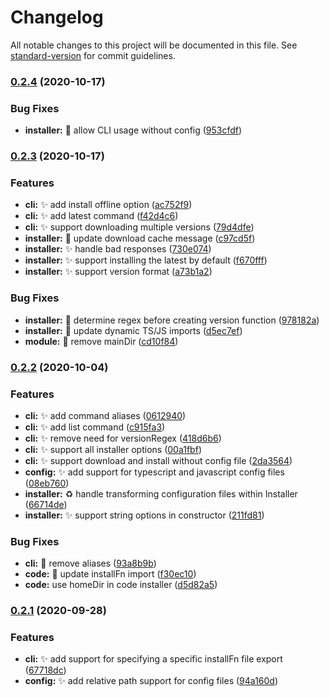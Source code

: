 # Changelog

All notable changes to this project will be documented in this file. See [standard-version](https://github.com/conventional-changelog/standard-version) for commit guidelines.

### [0.2.4](https://github.com/han-tyumi/tools/compare/0.2.3...0.2.4) (2020-10-17)


### Bug Fixes

* **installer:** :bug: allow CLI usage without config ([953cfdf](https://github.com/han-tyumi/tools/commit/953cfdf45b6e588041970ad98af5f803d63478ec))

### [0.2.3](https://github.com/han-tyumi/tools/compare/0.2.2...0.2.3) (2020-10-17)


### Features

* **cli:** :sparkles: add install offline option ([ac752f9](https://github.com/han-tyumi/tools/commit/ac752f90527308549e7af1bd63777bb5d4c91f44))
* **cli:** :sparkles: add latest command ([f42d4c6](https://github.com/han-tyumi/tools/commit/f42d4c665bfa126c156542cb67e5723fabb15a25))
* **cli:** :sparkles: support downloading multiple versions ([79d4dfe](https://github.com/han-tyumi/tools/commit/79d4dfe75b6f4d255a298c778c89fb2a57cb23bf))
* **installer:** :art: update download cache message ([c97cd5f](https://github.com/han-tyumi/tools/commit/c97cd5f927f17c1a0b302d53ec5d29224025a050))
* **installer:** :sparkles: handle bad responses ([730e074](https://github.com/han-tyumi/tools/commit/730e0740fbec990ba68df4b71d1638cde11b6010))
* **installer:** :sparkles: support installing the latest by default ([f670fff](https://github.com/han-tyumi/tools/commit/f670fffe1297c35d855808a6757ad34d0ac5bec3))
* **installer:** :sparkles: support version format ([a73b1a2](https://github.com/han-tyumi/tools/commit/a73b1a2c69d05ca8da3466944b0a38e75ad7b0d5))


### Bug Fixes

* **installer:** :bug: determine regex before creating version function ([978182a](https://github.com/han-tyumi/tools/commit/978182aa1d0d604754a0ff526888bb50861e44cc))
* **installer:** :bug: update dynamic TS/JS imports ([d5ec7ef](https://github.com/han-tyumi/tools/commit/d5ec7efe1c3ca59c6070f7e7d833c5a238885ec1))
* **module:** :bug: remove mainDir ([cd10f84](https://github.com/han-tyumi/tools/commit/cd10f84398489ec2b6d174166fe928cbc513aa75))

### [0.2.2](https://github.com/han-tyumi/tools/compare/0.2.1...0.2.2) (2020-10-04)


### Features

* **cli:** :sparkles: add command aliases ([0612940](https://github.com/han-tyumi/tools/commit/0612940864e7a34f39fc4d3262381354b26f662c))
* **cli:** :sparkles: add list command ([c915fa3](https://github.com/han-tyumi/tools/commit/c915fa352a052ab7e3cc069561c9b9feb60e341d))
* **cli:** :sparkles: remove need for versionRegex ([418d6b6](https://github.com/han-tyumi/tools/commit/418d6b66128b39bef61f80b9b94f008cbf8485d6))
* **cli:** :sparkles: support all installer options ([00a1fbf](https://github.com/han-tyumi/tools/commit/00a1fbfb6c88490b08f58b63860a175efcb1604e))
* **cli:** :sparkles: support download and install without config file ([2da3564](https://github.com/han-tyumi/tools/commit/2da356405eefea4b347742e815f8b6717007d163))
* **config:** :sparkles: add support for typescript and javascript config files ([08eb760](https://github.com/han-tyumi/tools/commit/08eb7601913d1f08b36498d079c146bd34c6cdf2))
* **installer:** :recycle: handle transforming configuration files within Installer ([66714de](https://github.com/han-tyumi/tools/commit/66714de53cb2e0585a390e7c623875b4acb41439))
* **installer:** :sparkles: support string options in constructor ([211fd81](https://github.com/han-tyumi/tools/commit/211fd819e2fd6fddeb7ffbfa29630fbba3fe32c5))


### Bug Fixes

* **cli:** :bug: remove aliases ([93a8b9b](https://github.com/han-tyumi/tools/commit/93a8b9b1c54de9c403f0ffce8a7d04635b347cdb))
* **code:** :bug: update installFn import ([f30ec10](https://github.com/han-tyumi/tools/commit/f30ec105b3b6523bb7a90461dd2c5fd89b4ad57c))
* **code:** use homeDir in code installer ([d5d82a5](https://github.com/han-tyumi/tools/commit/d5d82a5f4d10bb31fa19c51a429ed1e07b8f03f1))

### [0.2.1](https://github.com/han-tyumi/tools/compare/0.2.0...0.2.1) (2020-09-28)


### Features

* **cli:** :sparkles: add support for specifying a specific installFn file export ([67718dc](https://github.com/han-tyumi/tools/commit/67718dc7ac5a0e9e4669fd4522c703030d57e0d8))
* **config:** :sparkles: add relative path support for config files ([94a160d](https://github.com/han-tyumi/tools/commit/94a160d1c819653f95256684793fd747077b0e69))
